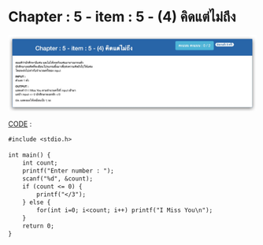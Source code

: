 # Chapter : 5 - item : 5 - (4) คิดแต่ไม่ถึง

![img](./assets/5.jpg)

[CODE][file] :
```
#include <stdio.h>

int main() {
    int count;
    printf("Enter number : ");
    scanf("%d", &count);
    if (count <= 0) {
        printf("</3");
    } else {
        for(int i=0; i<count; i++) printf("I Miss You\n");
    }
    return 0;
}
```

[file]: ./src/05.c
